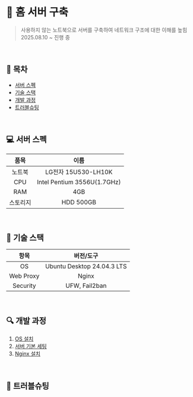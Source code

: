 # 💽 홈 서버 구축
> 사용하지 않는 노트북으로 서버를 구축하여 네트워크 구조에 대한 이해를 높힘  
> 2025.08.10 ~ 진행 중

<br>

## 📑 목차
- [서버 스펙](#-서버-스펙)
- [기술 스택](#-기술-스택)
- [개발 과정](#-개발-과정)
- [트러블슈팅](#-트러블슈팅)

<br>

## 💻 서버 스펙

| 품목    | 이름                          |
|:------:|:----------------------------:|
| 노트북   | LG전자 15U530-LH10K          |
| CPU    | Intel Pentium 3556U(1.7GHz) |
| RAM    | 4GB                         |
| 스토리지 | HDD 500GB                   |

<br>

## 🧱 기술 스택

| 항목       | 버전/도구                       |
|:---------:|:-----------------------------:|
| OS        | Ubuntu Desktop 24.04.3 LTS    |
| Web Proxy | Nginx                         |
| Security  | UFW, Fail2ban                 | 

<br>

## 🔍 개발 과정
1. [OS 설치](https://gym-developer.tistory.com/182)
2. [서버 기본 세팅](https://gym-developer.tistory.com/183)
3. [Nginx 설치](https://gym-developer.tistory.com/184)

<br>

## 🏹 트러블슈팅
